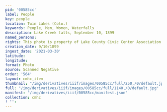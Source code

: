 ```yaml
---
pid: '00585cc'
label: People
key: people
location: Twin Lakes (Colo.)
keywords: People, Men, Women, Waterfalls
description: Lake Creek falls, September 10, 1899
named_persons: 
rights: This photo is property of Lake County Civic Center Association.
creation_date: 9/10/1899
ingest_date: '2021-03-30'
latitude: 
longitude: 
format: Photo
source: Scanned Negative
order: '564'
layout: cmhc_item
thumbnail: "/img/derivatives/iiif/images/00585cc/full/250,/0/default.jpg"
full: "/img/derivatives/iiif/images/00585cc/full/1140,/0/default.jpg"
manifest: "/img/derivatives/iiif/00585cc/manifest.json"
collection: cmhc
! '': 
---
```

